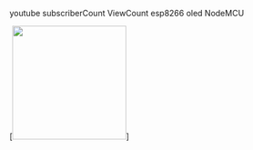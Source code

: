  youtube subscriberCount ViewCount esp8266 oled NodeMCU
 
 [<img width="200" alt=" " src="https://raw.githubusercontent.com/michaelletsch/youtube_subscriberCount_ViewCount_esp8266_oled_NodeMCU/20171202_200516.jpg">]

